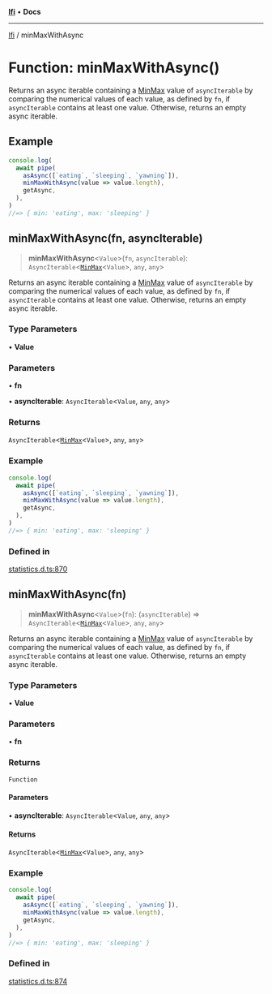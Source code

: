 [**lfi**](../readme.md) • **Docs**

---

[lfi](../globals.md) / minMaxWithAsync

# Function: minMaxWithAsync()

Returns an async iterable containing a [MinMax](../type-aliases/MinMax.md) value
of `asyncIterable` by comparing the numerical values of each value, as defined
by `fn`, if `asyncIterable` contains at least one value. Otherwise, returns an
empty async iterable.

## Example

```js
console.log(
  await pipe(
    asAsync([`eating`, `sleeping`, `yawning`]),
    minMaxWithAsync(value => value.length),
    getAsync,
  ),
)
//=> { min: 'eating', max: 'sleeping' }
```

## minMaxWithAsync(fn, asyncIterable)

> **minMaxWithAsync**\<`Value`\>(`fn`, `asyncIterable`):
> `AsyncIterable`\<[`MinMax`](../type-aliases/MinMax.md)\<`Value`\>, `any`,
> `any`\>

Returns an async iterable containing a [MinMax](../type-aliases/MinMax.md) value
of `asyncIterable` by comparing the numerical values of each value, as defined
by `fn`, if `asyncIterable` contains at least one value. Otherwise, returns an
empty async iterable.

### Type Parameters

• **Value**

### Parameters

• **fn**

• **asyncIterable**: `AsyncIterable`\<`Value`, `any`, `any`\>

### Returns

`AsyncIterable`\<[`MinMax`](../type-aliases/MinMax.md)\<`Value`\>, `any`,
`any`\>

### Example

```js
console.log(
  await pipe(
    asAsync([`eating`, `sleeping`, `yawning`]),
    minMaxWithAsync(value => value.length),
    getAsync,
  ),
)
//=> { min: 'eating', max: 'sleeping' }
```

### Defined in

[statistics.d.ts:870](https://github.com/TomerAberbach/lfi/blob/c9ef1bf4d1040d7f49c52b70b358c019e55f524d/src/operations/statistics.d.ts#L870)

## minMaxWithAsync(fn)

> **minMaxWithAsync**\<`Value`\>(`fn`): (`asyncIterable`) =>
> `AsyncIterable`\<[`MinMax`](../type-aliases/MinMax.md)\<`Value`\>, `any`,
> `any`\>

Returns an async iterable containing a [MinMax](../type-aliases/MinMax.md) value
of `asyncIterable` by comparing the numerical values of each value, as defined
by `fn`, if `asyncIterable` contains at least one value. Otherwise, returns an
empty async iterable.

### Type Parameters

• **Value**

### Parameters

• **fn**

### Returns

`Function`

#### Parameters

• **asyncIterable**: `AsyncIterable`\<`Value`, `any`, `any`\>

#### Returns

`AsyncIterable`\<[`MinMax`](../type-aliases/MinMax.md)\<`Value`\>, `any`,
`any`\>

### Example

```js
console.log(
  await pipe(
    asAsync([`eating`, `sleeping`, `yawning`]),
    minMaxWithAsync(value => value.length),
    getAsync,
  ),
)
//=> { min: 'eating', max: 'sleeping' }
```

### Defined in

[statistics.d.ts:874](https://github.com/TomerAberbach/lfi/blob/c9ef1bf4d1040d7f49c52b70b358c019e55f524d/src/operations/statistics.d.ts#L874)
